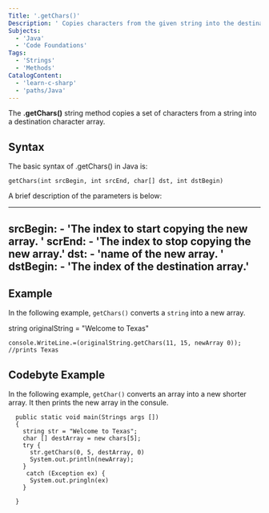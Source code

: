 ```yaml
---
Title: '.getChars()'
Description: ' Copies characters from the given string into the destination character array.'
Subjects:
  - 'Java'
  - 'Code Foundations'
Tags:
  - 'Strings'
  - 'Methods'
CatalogContent:
  - 'learn-c-sharp'
  - 'paths/Java'
---
```


The **.getChars()** string method copies a set of characters from a string into a destination character array. 

## Syntax


The basic syntax of .getChars() in Java is:
```pseudo
getChars(int srcBegin, int srcEnd, char[] dst, int dstBegin)
```
A brief description of the parameters is below:

---
srcBegin: - 'The index to start copying the new array. '
scrEnd: - 'The index to stop copying the new array.'
dst: - 'name of the new array. '
dstBegin: - 'The index of the destination array.' 
---

## Example

In the following example, `getChars()` converts a `string` into a new array. 



string originalString = "Welcome to Texas"

`console.WriteLine.=(originalString.getChars(11, 15, newArray 0)); //prints Texas`

## Codebyte Example

In the following example, `getChar()` converts an array into a new shorter array. It then prints the new array in the consule. 


```class example{
  public static void main(Strings args [])
  {
    string str = "Welcome to Texas";
    char [] destArray = new chars[5];
    try {
      str.getChars(0, 5, destArray, 0)
      System.out.println(newArray);
    }
     catch (Exception ex) {
      System.out.pringln(ex)
    }
    
  }
```

